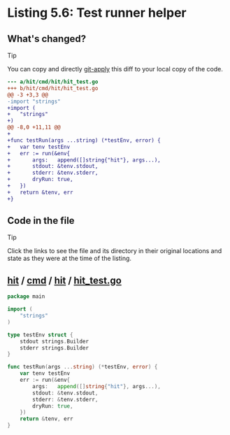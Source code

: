 # Listing 5.6: Test runner helper

## What's changed?

> [!TIP]
> You can copy and directly [git-apply](https://tldr.inbrowser.app/pages/common/git-apply) this diff to your local copy of the code.

```diff
--- a/hit/cmd/hit/hit_test.go
+++ b/hit/cmd/hit/hit_test.go
@@ -3 +3,3 @@
-import "strings"
+import (
+	"strings"
+)
@@ -8,0 +11,11 @@
+
+func testRun(args ...string) (*testEnv, error) {
+	var tenv testEnv
+	err := run(&env{
+		args:   append([]string{"hit"}, args...),
+		stdout: &tenv.stdout,
+		stderr: &tenv.stderr,
+		dryRun: true,
+	})
+	return &tenv, err
+}

```
## Code in the file

> [!TIP]
> Click the links to see the file and its directory in their original locations and state as they were at the time of the listing.

## [hit](https://github.com/inancgumus/gobyexample/blob/073659e0c724ceef759cc6e18c948d978c564b4f/hit) / [cmd](https://github.com/inancgumus/gobyexample/blob/073659e0c724ceef759cc6e18c948d978c564b4f/hit/cmd) / [hit](https://github.com/inancgumus/gobyexample/blob/073659e0c724ceef759cc6e18c948d978c564b4f/hit/cmd/hit) / [hit_test.go](https://github.com/inancgumus/gobyexample/blob/073659e0c724ceef759cc6e18c948d978c564b4f/hit/cmd/hit/hit_test.go)

```go
package main

import (
	"strings"
)

type testEnv struct {
	stdout strings.Builder
	stderr strings.Builder
}

func testRun(args ...string) (*testEnv, error) {
	var tenv testEnv
	err := run(&env{
		args:   append([]string{"hit"}, args...),
		stdout: &tenv.stdout,
		stderr: &tenv.stderr,
		dryRun: true,
	})
	return &tenv, err
}
```

